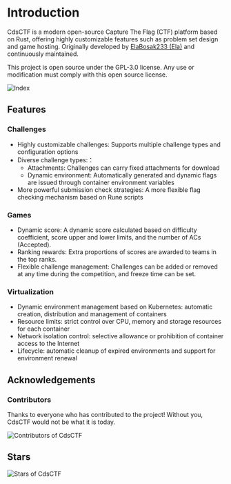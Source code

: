 # Introduction

CdsCTF is a modern open-source Capture The Flag (CTF) platform based on Rust, offering highly customizable features such as problem set design and game hosting.
Originally developed by [ElaBosak233 (Ela)](https://github.com/ElaBosak233) and continuously maintained.

This project is open source under the GPL-3.0 license. Any use or modification must comply with this open source license.

![Index](/images/index.webp)

## Features

### Challenges

- Highly customizable challenges: Supports multiple challenge types and configuration options
- Diverse challenge types:：
  - Attachments: Challenges can carry fixed attachments for download
  - Dynamic environment: Automatically generated and dynamic flags are issued through container environment variables
- More powerful submission check strategies: A more flexible flag checking mechanism based on Rune scripts

### Games

- Dynamic score: A dynamic score calculated based on difficulty coefficient, score upper and lower limits, and the number of ACs (Accepted).
- Ranking rewards: Extra proportions of scores are awarded to teams in the top ranks.
- Flexible challenge management: Challenges can be added or removed at any time during the competition, and freeze time can be set.

### Virtualization

- Dynamic environment management based on Kubernetes: automatic creation, distribution and management of containers
- Resource limits: strict control over CPU, memory and storage resources for each container
- Network isolation control: selective allowance or prohibition of container access to the Internet
- Lifecycle: automatic cleanup of expired environments and support for environment renewal

## Acknowledgements

### Contributors

Thanks to everyone who has contributed to the project! Without you, CdsCTF would not be what it is today.

![Contributors of CdsCTF](https://contrib.rocks/image?repo=cdsctf/cdsctf)

## Stars

![Stars of CdsCTF](https://starchart.cc/cdsctf/cdsctf.svg?variant=adaptive)
